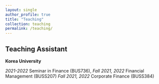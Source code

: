 ```yaml
---
layout: single
author_profile: true
title: "Teaching"
collection: teaching
permalink: /teaching/
---
```


## Teaching Assistant  
**Korea University** 

*2021-2022* Seminar in Finance (BUS736), 
*Fall 2021, 2022* Financial Management (BUSS207) 
*Fall 2021, 2022* Corporate Finance (BUSS384)

